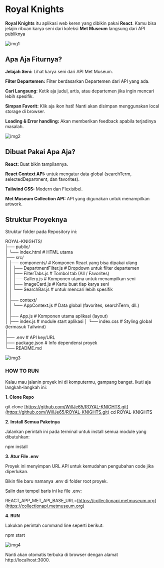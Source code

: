 # Royal Knights 

**Royal Knights** itu aplikasi web keren yang dibikin pakai **React**. Kamu bisa jelajin ribuan karya seni dari koleksi **Met Museum** langsung dari API publiknya

![img1]("https://github.com/WillJe65/ROYAL-KNIGHTS/blob/main/src/Screenshoot/1.png")

## Apa Aja Fiturnya?

**Jelajah Seni:** Lihat karya seni dari API Met Museum.

**Filter Departemen:** Filter berdasarkan Departemen dari API yang ada.

**Cari Langsung:** Ketik aja judul, artis, atau departemen jika ingin mencari lebih spesifik.

**Simpan Favorit:** Klik aja ikon hati! Nanti akan disimpan menggunakan local storage di browser.

**Loading & Error handling:** Akan memberikan feedback apabila terjadinya masalah.

![img2]("https://github.com/WillJe65/ROYAL-KNIGHTS/blob/main/src/Screenshoot/2.png")

## Dibuat Pakai Apa Aja?

**React:** Buat bikin tampilannya.

**React Context API:** untuk mengatur data global (searchTerm, selectedDepartment, dan favorites).

**Tailwind CSS:** Modern dan Flexisibel.

**Met Museum Collection API:** API yang digunakan untuk menampilkan artwork.

## Struktur Proyeknya

Struktur folder pada Repository ini:

ROYAL-KNIGHTS/<br>
├── public/<br>
│   └── index.html       # HTML utama<br>
├── src/<br>
│   ├── components/      # Komponen React yang bisa dipakai ulang<br>
│   │   ├── DepartmentFilter.js # Dropdown untuk filter departemen<br>
│   │   ├── FilterTabs.js       # Tombol tab (All / Favorites)<br>
│   │   ├── Gallery.js          # Komponen utama untuk menampilkan seni<br>
│   │   ├── ImageCard.js        # Kartu buat tiap karya seni<br>
│   │   └── SearchBar.js        # untuk mencari lebih spesifik<br>
│   │<br>
│   ├── context/<br>
│   │   └── AppContext.js       # Data global (favorites, searchTerm, dll.)<br>
│   │<br>
│   ├── App.js           # Komponen utama aplikasi (layout)<br>
│   ├── index.js         # module start aplikasi
│   └── index.css        # Styling global (termasuk Tailwind)<br>
│<br>
├── .env                 # API key/URL<br>
├── package.json         # Info dependensi proyek<br>
└── README.md        <br>    

![img3]("https://github.com/WillJe65/ROYAL-KNIGHTS/blob/main/src/Screenshoot/3.png")

### HOW TO RUN

Kalau mau jalanin proyek ini di komputermu, gampang banget. Ikuti aja langkah-langkah ini:

**1. Clone Repo**

git clone [https://github.com/WillJe65/ROYAL-KNIGHTS.git](https://github.com/WillJe65/ROYAL-KNIGHTS.git)
cd ROYAL-KNIGHTS


**2. Install Semua Paketnya**

Jalankan perintah ini pada terminal untuk install semua module yang dibutuhkan:

npm install


**3. Atur File .env** 

Proyek ini menyimpan URL API untuk kemudahan pengubahan code jika diperlukan.

Bikin file baru namanya .env di folder root proyek.

Salin dan tempel baris ini ke file .env:

REACT_APP_MET_API_BASE_URL=[https://collectionapi.metmuseum.org](https://collectionapi.metmuseum.org)

**4. RUN**

Lakukan perintah command line seperti berikut:

npm start

![img4]("https://github.com/WillJe65/ROYAL-KNIGHTS/blob/main/src/Screenshoot/4.png")

Nanti akan otomatis terbuka di browser dengan alamat http://localhost:3000.
